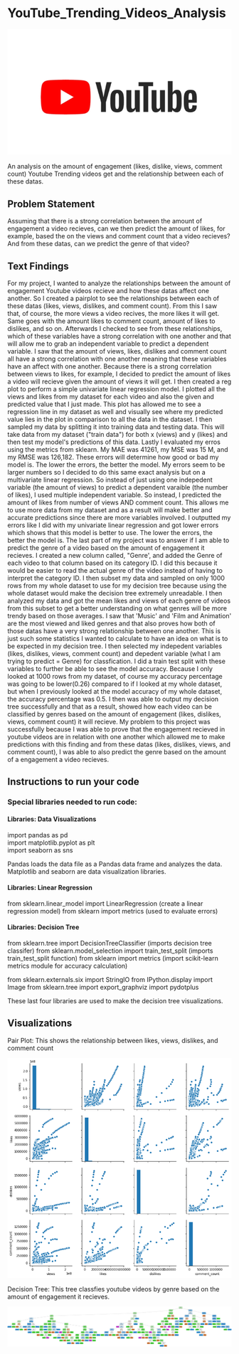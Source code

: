 # YouTube_Trending_Videos_Analysis
![](images/YouTube%20Logo.png)

An analysis on the amount of engagement (likes, dislike, views, comment count) Youtube Trending videos get and the relationship between each of these datas.

## Problem Statement
Assuming that there is a strong correlation between the amount of engagement a video recieves, can we then predict the amount of likes, for example, based the on the views and comment count that a video recieves? And from these datas, can we predict the genre of that video? 

## Text Findings
For my project, I wanted to analyze the relationships between the amount of engagement Youtube videos recieve and how these datas affect one another. So I created a pairplot to see the relationships between each of these datas (likes, views, dislikes, and comment count). From this I saw that, of course, the more views a video recives, the more likes it will get. Same goes with the amount likes to comment count, amount of likes to dislikes, and so on. Afterwards I checked to see from these relationships, which of these variables have a strong correlation with one another and that will allow me to grab an independent variable to predict a dependent variable. I saw that the amount of views, likes, dislikes and comment count all have a strong correlation with one another meaning that these variables have an affect with one another. Because there is a strong correlation between views to likes, for example, I decided to predict the amount of likes a video will recieve given the amount of views it will get. I then created a reg plot to perform a simple univariate linear regression model. I plotted all the views and likes from my dataset for each video and also the given and predicted value that I just made. This plot has allowed me to see a regression line in my dataset as well and visually see where my predicted value lies in the plot in comparison to all the data in the dataset. I then sampled my data by splitting it into training data and testing data. This will take data from my dataset ("train data") for both x (views) and y (likes) and then test my model's predictions of this data. Lastly I evaluated my erros using the metrics from sklearn. My MAE was 41261, my MSE was 15 M, and my RMSE was 126,182. These errors will determine how good or bad my model is. The lower the errors, the better the model. My errors seem to be larger numbers so I decided to do this same exact analysis but on a multivariate linear regression. So instead of just using one indepedent variable (the amount of views) to predict a dependent varaible (the number of likes), I used multiple independent variable. So instead, I predicted the amount of likes from number of views AND comment count. This allows me to use more data from my dataset and as a result will make better and accurate predictions since there are more variables involved. I outputted my errors like I did with my univariate linear regression and got lower errors which shows that this model is better to use. The lower the errors, the better the model is.  The last part of my project was to answer if I am able to predict the genre of a video based on the amount of engagement it recieves. I created a new column called, "Genre', and added the Genre of each video to that column based on its category ID. I did this because it would be easier to read the actual genre of the video instead of having to interpret the category ID. I then subset my data and sampled on only 1000 rows from my whole dataset to use for my decision tree because using the whole dataset would make the decision tree extremely unreadable. I then analyzed my data and got the mean likes and views of each genre of videos from this subset to get a better understanding on what genres will be more trendy based on those averages. I saw that 'Music' and 'Film and Animation' are the most viewed and liked genres and that also proves how both of those datas have a very strong relationship between one another. This is just such some statistics I wanted to calculate to have an idea on what is to be expected in my decision tree. I then selected my indepedent variables (likes, dislikes, views, comment count) and depedent variable (what I am trying to predict = Genre) for classfication. I did a train test split with these variables to further be able to see the model accuracy. Because I only looked at 1000 rows from my dataset, of course my accuracy percentage was going to be lower(0.26) compared to if I looked at my whole dataset, but when I previously looked at the model accuracy of my whole dataset, the accuracy percentage was 0.5. I then was able to output my decision tree successfully and that as a result, showed how each video can be classified by genres based on the amount of engagement (likes, dislikes, views, comment count) it will recieve. My problem to this project was successfully because I was able to prove that the engagement recieved in youtube videos are in relation with one another which allowed me to make predictions with this finding and from these datas (likes, dislikes, views, and comment count), I was able to also predict the genre based on the amount of a engagement a video recieves. 

## Instructions to run your code
### Special libraries needed to run code: 
#### Libraries: Data Visualizations
import pandas as pd  
import matplotlib.pyplot as plt  
import seaborn as sns  

Pandas loads the data file as a Pandas data frame and analyzes the data.
Matplotlib and seaborn are data visualization libraries.

#### Libraries: Linear Regression
from sklearn.linear_model import LinearRegression (create a linear regression model)
from sklearn import metrics (used to evaluate errors)
#### Libraries: Decision Tree
from sklearn.tree import DecisionTreeClassifier (imports decision tree classifer)
from sklearn.model_selection import train_test_split (imports train_test_split function)
from sklearn import metrics (import scikit-learn metrics module for accuracy calculation)

from sklearn.externals.six import StringIO 
from IPython.display import Image
from sklearn.tree import export_graphviz
import pydotplus

These last four libraries are used to make the decision tree visualizations. 

## Visualizations
Pair Plot: 
This shows the relationship between likes, views, dislikes, and comment count

![](images/Youtube%20Trending%20Videos%20PairPlot.png)

Decision Tree:
This tree classfies youtube videos by genre based on the amount of engagement it recieves. 

![](images/Youtube_Trending_Videos_Decision_Tree_Subset.png)


